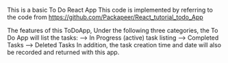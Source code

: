 This is a basic To Do React App
This code is implemented by referring to the code from https://github.com/Packapeer/React_tutorial_todo_App

The features of this ToDoApp, 
Under the following three categories, the To Do App will list the tasks:
  --> In Progress (active) task listing
  --> Completed Tasks
  --> Deleted Tasks
  In addition, the task creation time and date will also be recorded and returned with this app.
